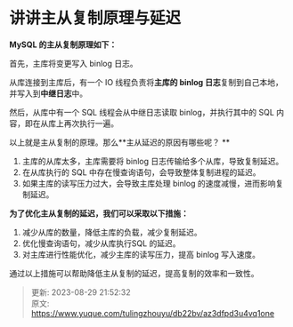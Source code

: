 # 讲讲主从复制原理与延迟

**MySQL 的主从复制原理如下：**

首先，主库将变更写入 binlog 日志。

从库连接到主库后，有一个 IO 线程负责将**主库的 binlog 日志**复制到自己本地，并写入到**中继日志**中。

然后，从库中有一个 SQL 线程会从中继日志读取 binlog，并执行其中的 SQL 内容，即在从库上再次执行一遍。

以上就是主从复制的原理。那么**主从延迟的原因有哪些呢？ **

1. 主库的从库太多，主库需要将 binlog 日志传输给多个从库，导致复制延迟。
2. 在从库执行的 SQL 中存在慢查询语句，会导致整体复制进程的延迟。 
3. 如果主库的读写压力过大，会导致主库处理 binlog 的速度减慢，进而影响复制延迟。

**为了优化主从复制的延迟，我们可以采取以下措施：**

1. 减少从库的数量，降低主库的负载，减少复制延迟。
2. 优化慢查询语句，减少从库执行SQL 的延迟。
3. 对主库进行性能优化，减少主库的读写压力，提高 binlog 写入速度。

通过以上措施可以帮助降低主从复制的延迟，提高复制的效率和一致性。



> 更新: 2023-08-29 21:52:32  
> 原文: <https://www.yuque.com/tulingzhouyu/db22bv/az3dfpd3u4vq1one>